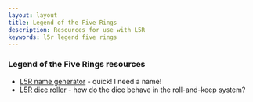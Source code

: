 ```yaml
---
layout: layout
title: Legend of the Five Rings
description: Resources for use with L5R
keywords: l5r legend five rings
---
```


### Legend of the Five Rings resources

* [L5R name generator](names) - quick! I need a name!
* [L5R dice roller](dice) - how do the dice behave in the roll-and-keep system?
